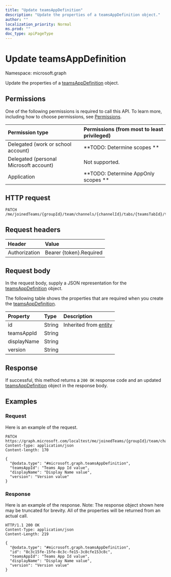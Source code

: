 ```yaml
---
title: "Update teamsAppDefinition"
description: "Update the properties of a teamsAppDefinition object."
author: ""
localization_priority: Normal
ms.prod: ""
doc_type: apiPageType
---
```


# Update teamsAppDefinition

Namespace: microsoft.graph

Update the properties of a [teamsAppDefinition](../resources/teamsappdefinition.md) object.

## Permissions
One of the following permissions is required to call this API. To learn more, including how to choose permissions, see [Permissions](/concepts/permissions-reference.md).

|Permission type|Permissions (from most to least privileged)|
|:---|:---|
|Delegated (work or school account)|**TODO: Determine scopes **|
|Delegated (personal Microsoft account)|Not supported.|
|Application|**TODO: Determine AppOnly scopes **|

## HTTP request
<!-- {
  "blockType": "ignored"
}
-->
``` http
PATCH /me/joinedTeams/{groupId}/team/channels/{channelId}/tabs/{teamsTabId}/teamsApp/appDefinitions/{teamsAppDefinitionId}
```

## Request headers
|Header|Value|
|:---|:---|
|Authorization|Bearer {token}.Required|

## Request body
In the request body, supply a JSON representation for the [teamsAppDefinition](../resources/teamsappdefinition.md) object.

The following table shows the properties that are required when you create the [teamsAppDefinition](../resources/teamsappdefinition.md).

|Property|Type|Description|
|:---|:---|:---|
|id|String| Inherited from [entity](../resources/entity.md)|
|teamsAppId|String||
|displayName|String||
|version|String||



## Response
If successful, this method returns a `200 OK` response code and an updated [teamsAppDefinition](../resources/teamsappdefinition.md) object in the response body.

## Examples

### Request
Here is an example of the request.
<!-- {
  "blockType": "request",
  "name": "update_teamsappdefinition"
}
-->
``` http
PATCH https://graph.microsoft.com/localtest/me/joinedTeams/{groupId}/team/channels/{channelId}/tabs/{teamsTabId}/teamsApp/appDefinitions/{teamsAppDefinitionId}
Content-type: application/json
Content-length: 170

{
  "@odata.type": "#microsoft.graph.teamsAppDefinition",
  "teamsAppId": "Teams App Id value",
  "displayName": "Display Name value",
  "version": "Version value"
}
```

### Response
Here is an example of the response. Note: The response object shown here may be truncated for brevity. All of the properties will be returned from an actual call.
<!-- {
  "blockType": "response",
  "truncated": true
}
-->
``` http
HTTP/1.1 200 OK
Content-Type: application/json
Content-Length: 219

{
  "@odata.type": "#microsoft.graph.teamsAppDefinition",
  "id": "8c3c15fe-15fe-8c3c-fe15-3c8cfe153c8c",
  "teamsAppId": "Teams App Id value",
  "displayName": "Display Name value",
  "version": "Version value"
}
```


